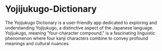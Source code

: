 # Yojijukugo-Dictionary
The Yojijukugo Dictionary is a user-friendly app dedicated to exploring and understanding Yojijukugo, a distinctive aspect of the Japanese language. Yojijukugo, meaning "four-character compound," is a fascinating linguistic phenomenon where four kanji characters combine to convey profound meanings and cultural nuances.
